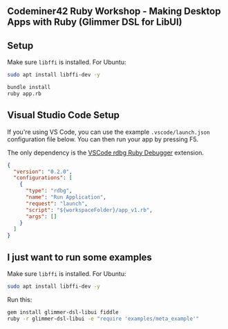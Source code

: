 ## Codeminer42 Ruby Workshop - Making Desktop Apps with Ruby (Glimmer DSL for LibUI)

## Setup

Make sure `libffi` is installed. For Ubuntu:

```sh
sudo apt install libffi-dev -y
```

```sh
bundle install
ruby app.rb
```

## Visual Studio Code Setup

If you're using VS Code, you can use the example `.vscode/launch.json` configuration file below. You can then run your app by pressing F5.

The only dependency is the [VSCode rdbg Ruby Debugger](https://marketplace.visualstudio.com/items?itemName=KoichiSasada.vscode-rdbg) extension.

```json
{
  "version": "0.2.0",
  "configurations": [
    {
      "type": "rdbg",
      "name": "Run Application",
      "request": "launch",
      "script": "${workspaceFolder}/app_v1.rb",
      "args": []
    }
  ]
}
```

## I just want to run some examples

Make sure `libffi` is installed. For Ubuntu:

```sh
sudo apt install libffi-dev -y
```

Run this:

```sh
gem install glimmer-dsl-libui fiddle
ruby -r glimmer-dsl-libui -e "require 'examples/meta_example'"
```
